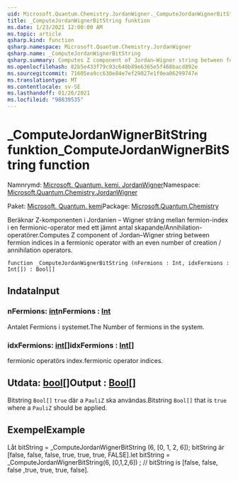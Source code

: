 ```yaml
---
uid: Microsoft.Quantum.Chemistry.JordanWigner._ComputeJordanWignerBitString
title: _ComputeJordanWignerBitString funktion
ms.date: 1/23/2021 12:00:00 AM
ms.topic: article
qsharp.kind: function
qsharp.namespace: Microsoft.Quantum.Chemistry.JordanWigner
qsharp.name: _ComputeJordanWignerBitString
qsharp.summary: Computes Z component of Jordan–Wigner string between fermion indices in a fermionic operator with an even number of creation / annihilation operators.
ms.openlocfilehash: 82b5e433f79c93c640b89e6365e5f468bacd892e
ms.sourcegitcommit: 71605ea9cc630e84e7ef29027e1f0ea06299747e
ms.translationtype: MT
ms.contentlocale: sv-SE
ms.lasthandoff: 01/26/2021
ms.locfileid: "98839535"
---
```

# <a name="_computejordanwignerbitstring-function"></a><span data-ttu-id="55128-102">_ComputeJordanWignerBitString funktion</span><span class="sxs-lookup"><span data-stu-id="55128-102">_ComputeJordanWignerBitString function</span></span>

<span data-ttu-id="55128-103">Namnrymd: [Microsoft. Quantum. kemi. JordanWigner](xref:Microsoft.Quantum.Chemistry.JordanWigner)</span><span class="sxs-lookup"><span data-stu-id="55128-103">Namespace: [Microsoft.Quantum.Chemistry.JordanWigner](xref:Microsoft.Quantum.Chemistry.JordanWigner)</span></span>

<span data-ttu-id="55128-104">Paket: [Microsoft. Quantum. kemi](https://nuget.org/packages/Microsoft.Quantum.Chemistry)</span><span class="sxs-lookup"><span data-stu-id="55128-104">Package: [Microsoft.Quantum.Chemistry](https://nuget.org/packages/Microsoft.Quantum.Chemistry)</span></span>


<span data-ttu-id="55128-105">Beräknar Z-komponenten i Jordanien – Wigner sträng mellan fermion-index i en fermionic-operator med ett jämnt antal skapande/Annihilation-operatörer.</span><span class="sxs-lookup"><span data-stu-id="55128-105">Computes Z component of Jordan–Wigner string between fermion indices in a fermionic operator with an even number of creation / annihilation operators.</span></span>

```qsharp
function _ComputeJordanWignerBitString (nFermions : Int, idxFermions : Int[]) : Bool[]
```


## <a name="input"></a><span data-ttu-id="55128-106">Indata</span><span class="sxs-lookup"><span data-stu-id="55128-106">Input</span></span>

### <a name="nfermions--int"></a><span data-ttu-id="55128-107">nFermions: [int](xref:microsoft.quantum.lang-ref.int)</span><span class="sxs-lookup"><span data-stu-id="55128-107">nFermions : [Int](xref:microsoft.quantum.lang-ref.int)</span></span>

<span data-ttu-id="55128-108">Antalet Fermions i systemet.</span><span class="sxs-lookup"><span data-stu-id="55128-108">The Number of fermions in the system.</span></span>


### <a name="idxfermions--int"></a><span data-ttu-id="55128-109">idxFermions: [int](xref:microsoft.quantum.lang-ref.int)[]</span><span class="sxs-lookup"><span data-stu-id="55128-109">idxFermions : [Int](xref:microsoft.quantum.lang-ref.int)[]</span></span>

<span data-ttu-id="55128-110">fermionic operatörs index.</span><span class="sxs-lookup"><span data-stu-id="55128-110">fermionic operator indices.</span></span>



## <a name="output--bool"></a><span data-ttu-id="55128-111">Utdata: [bool](xref:microsoft.quantum.lang-ref.bool)[]</span><span class="sxs-lookup"><span data-stu-id="55128-111">Output : [Bool](xref:microsoft.quantum.lang-ref.bool)[]</span></span>

<span data-ttu-id="55128-112">Bitstring `Bool[]` `true` där a `PauliZ` ska användas.</span><span class="sxs-lookup"><span data-stu-id="55128-112">Bitstring `Bool[]` that is `true` where a `PauliZ` should be applied.</span></span>

## <a name="example"></a><span data-ttu-id="55128-113">Exempel</span><span class="sxs-lookup"><span data-stu-id="55128-113">Example</span></span>

<span data-ttu-id="55128-114">Låt bitString = _ComputeJordanWignerBitString (6, [0, 1, 2, 6]); bitString är [false, false, false, true, true, true, FALSE].</span><span class="sxs-lookup"><span data-stu-id="55128-114">let bitString = _ComputeJordanWignerBitString(6, [0,1,2,6]) ; // bitString is [false, false, false ,true, true, true, false].</span></span>